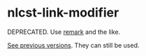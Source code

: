 # nlcst-link-modifier

DEPRECATED. Use [remark](https://github.com/wooorm/remark) and the like.

[See previous versions](https://github.com/wooorm/nlcst-link-modifier/commit/d66f85ba343dd0e52e8ae3d4f4b421b6c56ec95a).
They can still be used.
